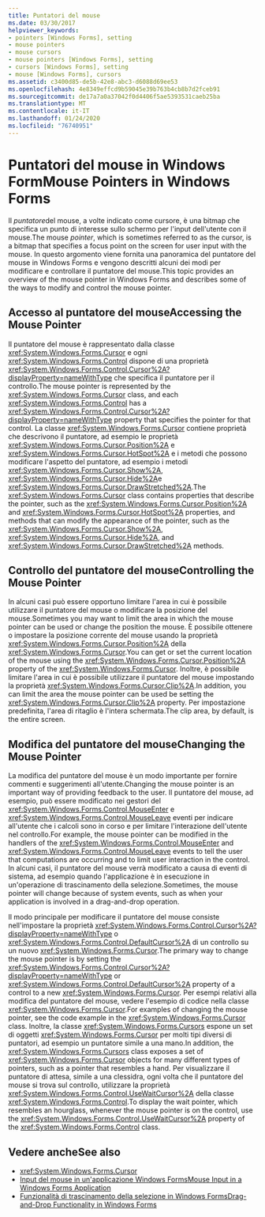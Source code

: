 ```yaml
---
title: Puntatori del mouse
ms.date: 03/30/2017
helpviewer_keywords:
- pointers [Windows Forms], setting
- mouse pointers
- mouse cursors
- mouse pointers [Windows Forms], setting
- cursors [Windows Forms], setting
- mouse [Windows Forms], cursors
ms.assetid: c3400d85-de5b-42e8-abc3-d6088d69ee53
ms.openlocfilehash: 4e8349effcd9b59045e39b763b4cb8b7d2fceb91
ms.sourcegitcommit: de17a7a0a37042f0d4406f5ae5393531caeb25ba
ms.translationtype: MT
ms.contentlocale: it-IT
ms.lasthandoff: 01/24/2020
ms.locfileid: "76740951"
---
```

# <a name="mouse-pointers-in-windows-forms"></a><span data-ttu-id="952dd-102">Puntatori del mouse in Windows Form</span><span class="sxs-lookup"><span data-stu-id="952dd-102">Mouse Pointers in Windows Forms</span></span>
<span data-ttu-id="952dd-103">Il *puntatore*del mouse, a volte indicato come cursore, è una bitmap che specifica un punto di interesse sullo schermo per l'input dell'utente con il mouse.</span><span class="sxs-lookup"><span data-stu-id="952dd-103">The mouse *pointer*, which is sometimes referred to as the cursor, is a bitmap that specifies a focus point on the screen for user input with the mouse.</span></span> <span data-ttu-id="952dd-104">In questo argomento viene fornita una panoramica del puntatore del mouse in Windows Forms e vengono descritti alcuni dei modi per modificare e controllare il puntatore del mouse.</span><span class="sxs-lookup"><span data-stu-id="952dd-104">This topic provides an overview of the mouse pointer in Windows Forms and describes some of the ways to modify and control the mouse pointer.</span></span>  
  
## <a name="accessing-the-mouse-pointer"></a><span data-ttu-id="952dd-105">Accesso al puntatore del mouse</span><span class="sxs-lookup"><span data-stu-id="952dd-105">Accessing the Mouse Pointer</span></span>  
 <span data-ttu-id="952dd-106">Il puntatore del mouse è rappresentato dalla classe <xref:System.Windows.Forms.Cursor> e ogni <xref:System.Windows.Forms.Control> dispone di una proprietà <xref:System.Windows.Forms.Control.Cursor%2A?displayProperty=nameWithType> che specifica il puntatore per il controllo.</span><span class="sxs-lookup"><span data-stu-id="952dd-106">The mouse pointer is represented by the <xref:System.Windows.Forms.Cursor> class, and each <xref:System.Windows.Forms.Control> has a <xref:System.Windows.Forms.Control.Cursor%2A?displayProperty=nameWithType> property that specifies the pointer for that control.</span></span> <span data-ttu-id="952dd-107">La classe <xref:System.Windows.Forms.Cursor> contiene proprietà che descrivono il puntatore, ad esempio le proprietà <xref:System.Windows.Forms.Cursor.Position%2A> e <xref:System.Windows.Forms.Cursor.HotSpot%2A> e i metodi che possono modificare l'aspetto del puntatore, ad esempio i metodi <xref:System.Windows.Forms.Cursor.Show%2A>, <xref:System.Windows.Forms.Cursor.Hide%2A>e <xref:System.Windows.Forms.Cursor.DrawStretched%2A>.</span><span class="sxs-lookup"><span data-stu-id="952dd-107">The <xref:System.Windows.Forms.Cursor> class contains properties that describe the pointer, such as the <xref:System.Windows.Forms.Cursor.Position%2A> and <xref:System.Windows.Forms.Cursor.HotSpot%2A> properties, and methods that can modify the appearance of the pointer, such as the <xref:System.Windows.Forms.Cursor.Show%2A>, <xref:System.Windows.Forms.Cursor.Hide%2A>, and <xref:System.Windows.Forms.Cursor.DrawStretched%2A> methods.</span></span>  
  
## <a name="controlling-the-mouse-pointer"></a><span data-ttu-id="952dd-108">Controllo del puntatore del mouse</span><span class="sxs-lookup"><span data-stu-id="952dd-108">Controlling the Mouse Pointer</span></span>  
 <span data-ttu-id="952dd-109">In alcuni casi può essere opportuno limitare l'area in cui è possibile utilizzare il puntatore del mouse o modificare la posizione del mouse.</span><span class="sxs-lookup"><span data-stu-id="952dd-109">Sometimes you may want to limit the area in which the mouse pointer can be used or change the position the mouse.</span></span> <span data-ttu-id="952dd-110">È possibile ottenere o impostare la posizione corrente del mouse usando la proprietà <xref:System.Windows.Forms.Cursor.Position%2A> della <xref:System.Windows.Forms.Cursor>.</span><span class="sxs-lookup"><span data-stu-id="952dd-110">You can get or set the current location of the mouse using the <xref:System.Windows.Forms.Cursor.Position%2A> property of the <xref:System.Windows.Forms.Cursor>.</span></span> <span data-ttu-id="952dd-111">Inoltre, è possibile limitare l'area in cui è possibile utilizzare il puntatore del mouse impostando la proprietà <xref:System.Windows.Forms.Cursor.Clip%2A>.</span><span class="sxs-lookup"><span data-stu-id="952dd-111">In addition, you can limit the area the mouse pointer can be used be setting the <xref:System.Windows.Forms.Cursor.Clip%2A> property.</span></span> <span data-ttu-id="952dd-112">Per impostazione predefinita, l'area di ritaglio è l'intera schermata.</span><span class="sxs-lookup"><span data-stu-id="952dd-112">The clip area, by default, is the entire screen.</span></span>  
  
## <a name="changing-the-mouse-pointer"></a><span data-ttu-id="952dd-113">Modifica del puntatore del mouse</span><span class="sxs-lookup"><span data-stu-id="952dd-113">Changing the Mouse Pointer</span></span>  
 <span data-ttu-id="952dd-114">La modifica del puntatore del mouse è un modo importante per fornire commenti e suggerimenti all'utente.</span><span class="sxs-lookup"><span data-stu-id="952dd-114">Changing the mouse pointer is an important way of providing feedback to the user.</span></span> <span data-ttu-id="952dd-115">Il puntatore del mouse, ad esempio, può essere modificato nei gestori del <xref:System.Windows.Forms.Control.MouseEnter> e <xref:System.Windows.Forms.Control.MouseLeave> eventi per indicare all'utente che i calcoli sono in corso e per limitare l'interazione dell'utente nel controllo.</span><span class="sxs-lookup"><span data-stu-id="952dd-115">For example, the mouse pointer can be modified in the handlers of the <xref:System.Windows.Forms.Control.MouseEnter> and <xref:System.Windows.Forms.Control.MouseLeave> events to tell the user that computations are occurring and to limit user interaction in the control.</span></span> <span data-ttu-id="952dd-116">In alcuni casi, il puntatore del mouse verrà modificato a causa di eventi di sistema, ad esempio quando l'applicazione è in esecuzione in un'operazione di trascinamento della selezione.</span><span class="sxs-lookup"><span data-stu-id="952dd-116">Sometimes, the mouse pointer will change because of system events, such as when your application is involved in a drag-and-drop operation.</span></span>  
  
 <span data-ttu-id="952dd-117">Il modo principale per modificare il puntatore del mouse consiste nell'impostare la proprietà <xref:System.Windows.Forms.Control.Cursor%2A?displayProperty=nameWithType> o <xref:System.Windows.Forms.Control.DefaultCursor%2A> di un controllo su un nuovo <xref:System.Windows.Forms.Cursor>.</span><span class="sxs-lookup"><span data-stu-id="952dd-117">The primary way to change the mouse pointer is by setting the <xref:System.Windows.Forms.Control.Cursor%2A?displayProperty=nameWithType> or <xref:System.Windows.Forms.Control.DefaultCursor%2A> property of a control to a new <xref:System.Windows.Forms.Cursor>.</span></span> <span data-ttu-id="952dd-118">Per esempi relativi alla modifica del puntatore del mouse, vedere l'esempio di codice nella classe <xref:System.Windows.Forms.Cursor>.</span><span class="sxs-lookup"><span data-stu-id="952dd-118">For examples of changing the mouse pointer, see the code example in the <xref:System.Windows.Forms.Cursor> class.</span></span> <span data-ttu-id="952dd-119">Inoltre, la classe <xref:System.Windows.Forms.Cursors> espone un set di oggetti <xref:System.Windows.Forms.Cursor> per molti tipi diversi di puntatori, ad esempio un puntatore simile a una mano.</span><span class="sxs-lookup"><span data-stu-id="952dd-119">In addition, the <xref:System.Windows.Forms.Cursors> class exposes a set of <xref:System.Windows.Forms.Cursor> objects for many different types of pointers, such as a pointer that resembles a hand.</span></span> <span data-ttu-id="952dd-120">Per visualizzare il puntatore di attesa, simile a una clessidra, ogni volta che il puntatore del mouse si trova sul controllo, utilizzare la proprietà <xref:System.Windows.Forms.Control.UseWaitCursor%2A> della classe <xref:System.Windows.Forms.Control>.</span><span class="sxs-lookup"><span data-stu-id="952dd-120">To display the wait pointer, which resembles an hourglass, whenever the mouse pointer is on the control, use the <xref:System.Windows.Forms.Control.UseWaitCursor%2A> property of the <xref:System.Windows.Forms.Control> class.</span></span>  
  
## <a name="see-also"></a><span data-ttu-id="952dd-121">Vedere anche</span><span class="sxs-lookup"><span data-stu-id="952dd-121">See also</span></span>

- <xref:System.Windows.Forms.Cursor>
- [<span data-ttu-id="952dd-122">Input del mouse in un'applicazione Windows Forms</span><span class="sxs-lookup"><span data-stu-id="952dd-122">Mouse Input in a Windows Forms Application</span></span>](mouse-input-in-a-windows-forms-application.md)
- [<span data-ttu-id="952dd-123">Funzionalità di trascinamento della selezione in Windows Forms</span><span class="sxs-lookup"><span data-stu-id="952dd-123">Drag-and-Drop Functionality in Windows Forms</span></span>](drag-and-drop-functionality-in-windows-forms.md)

